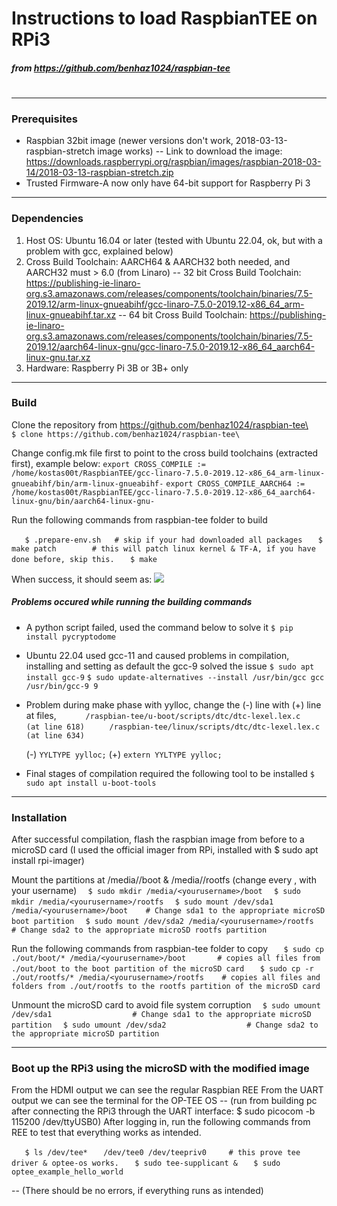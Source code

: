 # Instructions to load RaspbianTEE on RPi3
##### from https://github.com/benhaz1024/raspbian-tee
#
---
### Prerequisites
- Raspbian 32bit image (newer versions don't work, 2018-03-13-raspbian-stretch image works)
  -- Link to download the image:
    https://downloads.raspberrypi.org/raspbian/images/raspbian-2018-03-14/2018-03-13-raspbian-stretch.zip
- Trusted Firmware-A now only have 64-bit support for Raspberry Pi 3
---
### Dependencies
1. Host OS: Ubuntu 16.04 or later (tested with Ubuntu 22.04, ok, but with a problem with gcc, explained below)
2. Cross Build Toolchain: AARCH64 & AARCH32 both needed, and AARCH32 must > 6.0 (from Linaro)
   -- 32 bit Cross Build Toolchain: 
    https://publishing-ie-linaro-org.s3.amazonaws.com/releases/components/toolchain/binaries/7.5-2019.12/arm-linux-gnueabihf/gcc-linaro-7.5.0-2019.12-x86_64_arm-linux-gnueabihf.tar.xz
   -- 64 bit Cross Build Toolchain: 
    https://publishing-ie-linaro-org.s3.amazonaws.com/releases/components/toolchain/binaries/7.5-2019.12/aarch64-linux-gnu/gcc-linaro-7.5.0-2019.12-x86_64_aarch64-linux-gnu.tar.xz
3. Hardware: Raspberry Pi 3B or 3B+ only
---
### Build
Clone the repository from https://github.com/benhaz1024/raspbian-tee\
`	$ clone https://github.com/benhaz1024/raspbian-tee\`
	
Change config.mk file first to point to the cross build toolchains (extracted first), example below:
`export CROSS_COMPILE := /home/kostas00t/RaspbianTEE/gcc-linaro-7.5.0-2019.12-x86_64_arm-linux-gnueabihf/bin/arm-linux-gnueabihf-`
`export CROSS_COMPILE_AARCH64 := /home/kostas00t/RaspbianTEE/gcc-linaro-7.5.0-2019.12-x86_64_aarch64-linux-gnu/bin/aarch64-linux-gnu-`

Run the following commands from raspbian-tee folder to build

`	$ .prepare-env.sh 	# skip if your had downloaded all packages`
`	$ make patch 		# this will patch linux kernel & TF-A, if you have done before, skip this.`
`	$ make`
	
When success, it should seem as:
![](https://github.com/benhaz1024/raspbian-tee/blob/master/doc/raspbian-tee-output.jpg)


##### Problems occured while running the building commands
- A python script failed, used the command below to solve it 
`$ pip install pycryptodome`
	
- Ubuntu 22.04 used gcc-11 and caused problems in compilation, installing and setting as default the gcc-9 solved the issue
`$ sudo apt install gcc-9`
`$ sudo update-alternatives --install /usr/bin/gcc gcc /usr/bin/gcc-9 9`
	
- Problem during make phase with yylloc, change the (-) line with (+) line at files, 
`      /raspbian-tee/u-boot/scripts/dtc/dtc-lexel.lex.c 	(at line 618)`
`      /raspbian-tee/linux/scripts/dtc/dtc-lexel.lex.c 	(at line 634) `
	
    (-) `YYLTYPE yylloc;`
    (+) `extern YYLTYPE yylloc;`
	
- Final stages of compilation required the following tool to be installed
`$ sudo apt install u-boot-tools`

---
### Installation

After successful compilation, flash the raspbian image from before to a microSD card (I used the official imager from RPi, installed with $ sudo apt install rpi-imager)

Mount the partitions at /media/*<yourusername>*/boot & /media/*<yourusername>*/rootfs (change every *<yourusername>*, with your username)
`	$ sudo mkdir /media/<yourusername>/boot `
`	$ sudo mkdir /media/<yourusername>/rootfs `
`	$ sudo mount /dev/sda1 /media/<yourusername>/boot    # Change sda1 to the appropriate microSD boot partition `
`	$ sudo mount /dev/sda2 /media/<yourusername>/rootfs  # Change sda2 to the appropriate microSD rootfs partition `
	
Run the following commands from raspbian-tee folder to copy 
`	$ sudo cp ./out/boot/* /media/<yourusername>/boot		# copies all files from ./out/boot to the boot partition of the microSD card`
`	$ sudo cp -r ./out/rootfs/* /media/<yourusername>/rootfs	# copies all files and folders from ./out/rootfs to the rootfs partition of the microSD card`

Unmount the microSD card to avoid file system corruption 
`	$ sudo umount /dev/sda1 			     # Change sda1 to the appropriate microSD partition `
`	$ sudo umount /dev/sda2 			     # Change sda2 to the appropriate microSD partition `

---
### Boot up the RPi3 using the microSD with the modified image

From the HDMI output we can see the regular Raspbian REE
From the UART output we can see the terminal for the OP-TEE OS 
-- (run from building pc after connecting the RPi3 through the UART interface:  $ sudo picocom -b 115200 /dev/ttyUSB0)
After logging in, run the following commands from REE to test that everything works as intended.

`	$ ls /dev/tee*`
`	/dev/tee0 /dev/teepriv0 	# this prove tee driver & optee-os works.`
`	$ sudo tee-supplicant &`
`	$ sudo optee_example_hello_world`

-- (There should be no errors, if everything runs as intended)


